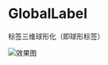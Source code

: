 # GlobalLabel
标签三维球形化（即球形标签）

![效果图](https://github.com/ShannonMYang/GlobalLabel/raw/master/imagesFile/showResult.gif)

